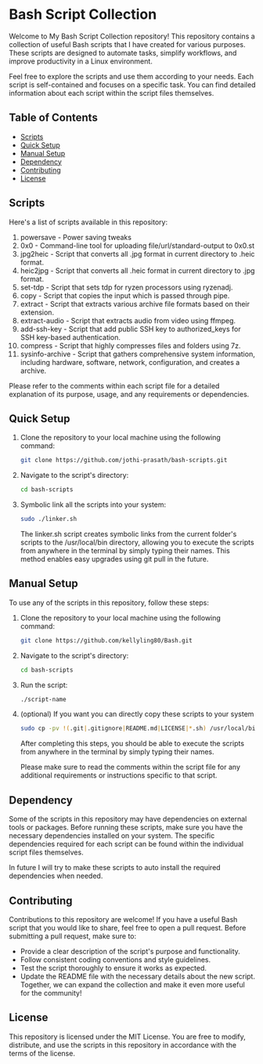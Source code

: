 # Bash Script Collection

Welcome to My Bash Script Collection repository! This repository contains a collection of useful Bash scripts that I have created for various purposes. These scripts are designed to automate tasks, simplify workflows, and improve productivity in a Linux environment.

Feel free to explore the scripts and use them according to your needs. Each script is self-contained and focuses on a specific task. You can find detailed information about each script within the script files themselves.

## Table of Contents

- [Scripts](#scripts)
- [Quick Setup](#quick-setup)
- [Manual Setup](#manual-setup)
- [Dependency](#dependency)
- [Contributing](#contributing)
- [License](#license)

## Scripts

Here's a list of scripts available in this repository:

1. powersave - Power saving tweaks
2. 0x0 - Command-line tool for uploading file/url/standard-output to 0x0.st
3. jpg2heic - Script that converts all .jpg format in current directory to .heic format.
4. heic2jpg - Script that converts all .heic format in current directory to .jpg format.
5. set-tdp - Script that sets tdp for ryzen processors using ryzenadj.
6. copy - Script that copies the input which is passed through pipe.
7. extract - Script that extracts various archive file formats based on their extension.
8. extract-audio - Script that extracts audio from video using ffmpeg.
9. add-ssh-key - Script that add public SSH key to authorized_keys for SSH key-based authentication.
10. compress - Script that highly compresses files and folders using 7z.
11. sysinfo-archive - Script that gathers comprehensive system information, including hardware, software, network, configuration, and creates a archive.

Please refer to the comments within each script file for a detailed explanation of its purpose, usage, and any requirements or dependencies.

## Quick Setup
1. Clone the repository to your local machine using the following command:

   ```bash
   git clone https://github.com/jothi-prasath/bash-scripts.git
   ```
2. Navigate to the script's directory:
    ```bash
    cd bash-scripts
    ```
3. Symbolic link all the scripts into your system:
    ```bash
    sudo ./linker.sh
    ```
    The linker.sh script creates symbolic links from the current folder's scripts to the /usr/local/bin directory, allowing you to execute the scripts from anywhere in the terminal by simply typing their names. This method enables easy upgrades using git pull in the future.

## Manual Setup

To use any of the scripts in this repository, follow these steps:

1. Clone the repository to your local machine using the following command:

   ```bash
   git clone https://github.com/kellyling80/Bash.git
   ```
2. Navigate to the script's directory:
    ```bash
    cd bash-scripts
    ```
3. Run the script:
    ```bash
    ./script-name
    ```
4. (optional) If you want you can directly copy these scripts to your system
    ```bash
    sudo cp -pv !(.git|.gitignore|README.md|LICENSE|*.sh) /usr/local/bin
    ```
    After completing this steps, you should be able to execute the scripts from anywhere in the terminal by simply typing their names.

    Please make sure to read the comments within the script file for any additional requirements or instructions specific to that script.

## Dependency
Some of the scripts in this repository may have dependencies on external tools or packages. Before running these scripts, make sure you have the necessary dependencies installed on your system. The specific dependencies required for each script can be found within the individual script files themselves.

In future I will try to make these scripts to auto install the required dependencies when needed. 

## Contributing
Contributions to this repository are welcome! If you have a useful Bash script that you would like to share, feel free to open a pull request. Before submitting a pull request, make sure to:

* Provide a clear description of the script's purpose and functionality.
* Follow consistent coding conventions and style guidelines.
* Test the script thoroughly to ensure it works as expected.
* Update the README file with the necessary details about the new script.
Together, we can expand the collection and make it even more useful for the community!

## License
This repository is licensed under the MIT License. You are free to modify, distribute, and use the scripts in this repository in accordance with the terms of the license.
